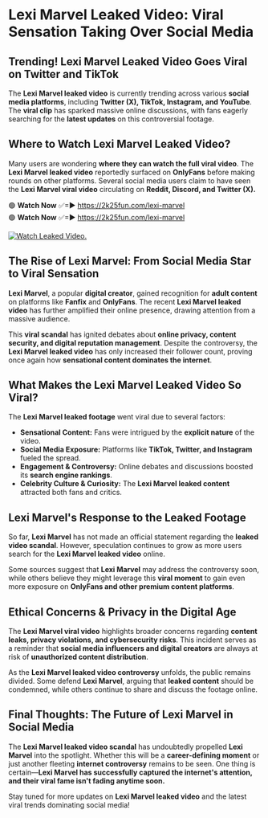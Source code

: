 # Lexi Marvel Leaked Video: Viral Sensation Taking Over Social Media

## **Trending! Lexi Marvel Leaked Video Goes Viral on Twitter and TikTok**
The **Lexi Marvel leaked video** is currently trending across various **social media platforms**, including **Twitter (X), TikTok, Instagram, and YouTube**. The **viral clip** has sparked massive online discussions, with fans eagerly searching for the **latest updates** on this controversial footage.

## **Where to Watch Lexi Marvel Leaked Video?**
Many users are wondering **where they can watch the full viral video**. The **Lexi Marvel leaked video** reportedly surfaced on **OnlyFans** before making rounds on other platforms. Several social media users claim to have seen the **Lexi Marvel viral video** circulating on **Reddit, Discord, and Twitter (X).**

🟢 **Watch Now** ✅=► https://2k25fun.com/lexi-marvel  
🟢 **Watch Now** ✅=► https://2k25fun.com/lexi-marvel  

[![Watch Leaked Video.](https://miro.medium.com/v2/resize:fit:828/format:webp/1*cilzJN44JGOrTw9NJCrNHA.gif "Watch Leaked Video")](https://2k25fun.com/lexi-marvel)

## **The Rise of Lexi Marvel: From Social Media Star to Viral Sensation**
**Lexi Marvel**, a popular **digital creator**, gained recognition for **adult content** on platforms like **Fanfix** and **OnlyFans**. The recent **Lexi Marvel leaked video** has further amplified their online presence, drawing attention from a massive audience.

This **viral scandal** has ignited debates about **online privacy, content security, and digital reputation management**. Despite the controversy, the **Lexi Marvel leaked video** has only increased their follower count, proving once again how **sensational content dominates the internet**.

## **What Makes the Lexi Marvel Leaked Video So Viral?**
The **Lexi Marvel leaked footage** went viral due to several factors:
- **Sensational Content:** Fans were intrigued by the **explicit nature** of the video.
- **Social Media Exposure:** Platforms like **TikTok, Twitter, and Instagram** fueled the spread.
- **Engagement & Controversy:** Online debates and discussions boosted its **search engine rankings**.
- **Celebrity Culture & Curiosity:** The **Lexi Marvel leaked content** attracted both fans and critics.

## **Lexi Marvel's Response to the Leaked Footage**
So far, **Lexi Marvel** has not made an official statement regarding the **leaked video scandal**. However, speculation continues to grow as more users search for the **Lexi Marvel leaked video** online.

Some sources suggest that **Lexi Marvel** may address the controversy soon, while others believe they might leverage this **viral moment** to gain even more exposure on **OnlyFans and other premium content platforms**.

## **Ethical Concerns & Privacy in the Digital Age**
The **Lexi Marvel viral video** highlights broader concerns regarding **content leaks, privacy violations, and cybersecurity risks**. This incident serves as a reminder that **social media influencers and digital creators** are always at risk of **unauthorized content distribution**.

As the **Lexi Marvel leaked video controversy** unfolds, the public remains divided. Some defend **Lexi Marvel**, arguing that **leaked content** should be condemned, while others continue to share and discuss the footage online.

## **Final Thoughts: The Future of Lexi Marvel in Social Media**
The **Lexi Marvel leaked video scandal** has undoubtedly propelled **Lexi Marvel** into the spotlight. Whether this will be a **career-defining moment** or just another fleeting **internet controversy** remains to be seen. One thing is certain—**Lexi Marvel has successfully captured the internet's attention, and their viral fame isn't fading anytime soon.**

Stay tuned for more updates on **Lexi Marvel leaked video** and the latest viral trends dominating social media!